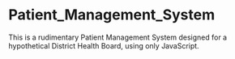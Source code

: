 # Patient_Management_System
This is a rudimentary Patient Management System designed for a hypothetical District Health Board, using only JavaScript.

